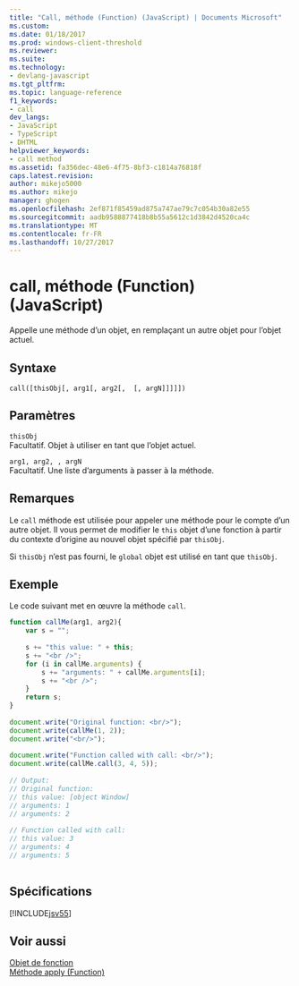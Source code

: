 ```yaml
---
title: "Call, méthode (Function) (JavaScript) | Documents Microsoft"
ms.custom: 
ms.date: 01/18/2017
ms.prod: windows-client-threshold
ms.reviewer: 
ms.suite: 
ms.technology:
- devlang-javascript
ms.tgt_pltfrm: 
ms.topic: language-reference
f1_keywords:
- call
dev_langs:
- JavaScript
- TypeScript
- DHTML
helpviewer_keywords:
- call method
ms.assetid: fa356dec-48e6-4f75-8bf3-c1814a76818f
caps.latest.revision: 
author: mikejo5000
ms.author: mikejo
manager: ghogen
ms.openlocfilehash: 2ef871f85459ad875a747ae79c7c054b30a82e55
ms.sourcegitcommit: aadb9588877418b8b55a5612c1d3842d4520ca4c
ms.translationtype: MT
ms.contentlocale: fr-FR
ms.lasthandoff: 10/27/2017
---
```

# <a name="call-method-function-javascript"></a>call, méthode (Function) (JavaScript)
Appelle une méthode d’un objet, en remplaçant un autre objet pour l’objet actuel.  
  
## <a name="syntax"></a>Syntaxe  
  
```  
call([thisObj[, arg1[, arg2[,  [, argN]]]]])  
```  
  
## <a name="parameters"></a>Paramètres  
 `thisObj`  
 Facultatif. Objet à utiliser en tant que l’objet actuel.  
  
 `arg1, arg2, , argN`  
 Facultatif. Une liste d’arguments à passer à la méthode.  
  
## <a name="remarks"></a>Remarques  
 Le `call` méthode est utilisée pour appeler une méthode pour le compte d’un autre objet. Il vous permet de modifier le `this` objet d’une fonction à partir du contexte d’origine au nouvel objet spécifié par `thisObj`.  
  
 Si `thisObj` n’est pas fourni, le `global` objet est utilisé en tant que `thisObj`.  
  
## <a name="example"></a>Exemple  
 Le code suivant met en œuvre la méthode `call`.  
  
```JavaScript  
function callMe(arg1, arg2){  
    var s = "";  
  
    s += "this value: " + this;  
    s += "<br />";  
    for (i in callMe.arguments) {  
        s += "arguments: " + callMe.arguments[i];  
        s += "<br />";  
    }  
    return s;  
}  
  
document.write("Original function: <br/>");  
document.write(callMe(1, 2));  
document.write("<br/>");  
  
document.write("Function called with call: <br/>");  
document.write(callMe.call(3, 4, 5));  
  
// Output:   
// Original function:   
// this value: [object Window]  
// arguments: 1  
// arguments: 2  
  
// Function called with call:   
// this value: 3  
// arguments: 4  
// arguments: 5  
  
```  
  
## <a name="requirements"></a>Spécifications  
 [!INCLUDE[jsv55](../../javascript/reference/includes/jsv55-md.md)]  
  
## <a name="see-also"></a>Voir aussi  
 [Objet de fonction](../../javascript/reference/function-object-javascript.md)   
 [Méthode apply (Function)](../../javascript/reference/apply-method-function-javascript.md)